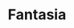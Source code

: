 ---
layout: fact
year: 
title: Fantasia
fact: 'While in production, Fantasia was so unusual a concept, no one knew what to title it and simply referred to it as "The Concert Film." A naming contest among the staff finally gave the film its now familiar title: Fantasia.'
---